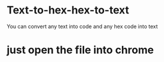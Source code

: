 # Text-to-hex-hex-to-text
You can convert any text into code and any hex code into text
# just open the file into chrome
